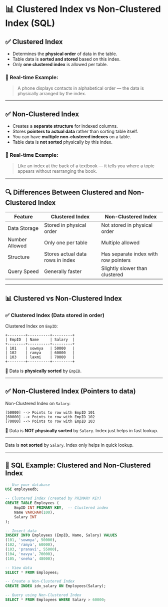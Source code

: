 # 📊 Clustered Index vs Non-Clustered Index (SQL)

## ✅ Clustered Index
- Determines the **physical order** of data in the table.
- Table data is **sorted and stored** based on this index.
- Only **one clustered index** is allowed per table.

### 📌 Real-time Example:
> A phone displays contacts in alphabetical order — the data is physically arranged by the index.

---

## ✅ Non-Clustered Index
- Creates a **separate structure** for indexed columns.
- Stores **pointers to actual data** rather than sorting table itself.
- You can have **multiple non-clustered indexes** on a table.
- Table data is **not sorted** physically by this index.

### 📌 Real-time Example:
> Like an index at the back of a textbook — it tells you where a topic appears without rearranging the book.

---

## 🔍 Differences Between Clustered and Non-Clustered Index

| Feature                      | Clustered Index                    | Non-Clustered Index                       |
|-----------------------------|------------------------------------|------------------------------------------|
| Data Storage                | Stored in physical order           | Not stored in physical order             |
| Number Allowed              | Only one per table                 | Multiple allowed                         |
| Structure                   | Stores actual data rows in index   | Has separate index with row pointers     |
| Query Speed                 | Generally faster                   | Slightly slower than clustered           |

---



## 📊 Clustered vs Non-Clustered Index

### ✅ Clustered Index (Data stored in order)

Clustered Index on `EmpID`:

```
+--------+----------+---------+
| EmpID  | Name     | Salary  |
+--------+----------+---------+
| 101    | sowmya   | 50000   |
| 102    | ramya    | 60000   |
| 103    | laxmi    | 70000   |
+--------+----------+---------+
```

🔹 Data is **physically sorted** by `EmpID`.

---

## ✅ Non-Clustered Index (Pointers to data)

Non-Clustered Index on `Salary`:

```
[50000] --> Points to row with EmpID 101
[60000] --> Points to row with EmpID 102
[70000] --> Points to row with EmpID 103
```

🔸 Data is **NOT physically sorted** by `Salary`. Index just helps in fast lookup.

---


Data is **not sorted** by `Salary`. Index only helps in quick lookup.

---

## 🧪 SQL Example: Clustered and Non-Clustered Index

```sql
-- Use your database
USE employeedb;

-- Clustered Index (created by PRIMARY KEY)
CREATE TABLE Employees (
    EmpID INT PRIMARY KEY,  -- Clustered index
    Name VARCHAR(100),
    Salary INT
);

-- Insert data
INSERT INTO Employees (EmpID, Name, Salary) VALUES
(101, 'sowmya', 50000),
(102, 'ramya', 60000),
(103, 'pranavi', 55000),
(104, 'navya', 70000),
(105, 'sneha', 48000);

-- View data
SELECT * FROM Employees;

-- Create a Non-Clustered Index
CREATE INDEX idx_salary ON Employees(Salary);

-- Query using Non-Clustered Index
SELECT * FROM Employees WHERE Salary > 60000;
```


